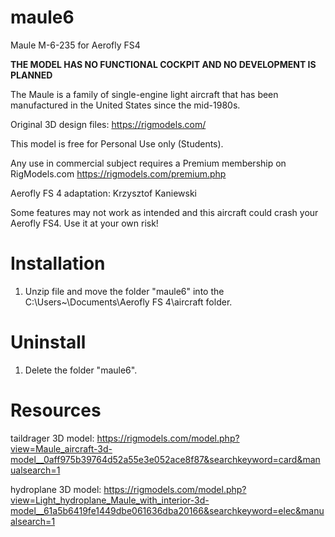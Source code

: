 # maule6
Maule M-6-235 for Aerofly FS4

**THE MODEL HAS NO FUNCTIONAL COCKPIT AND NO DEVELOPMENT IS PLANNED**

The Maule is a family of single-engine light aircraft that has been manufactured in the United States since the mid-1980s.
 
Original 3D design files: https://rigmodels.com/
 
This model is free for Personal Use only (Students).

Any use in commercial subject requires a Premium membership on RigModels.com
https://rigmodels.com/premium.php

Aerofly FS 4 adaptation: Krzysztof Kaniewski

Some features may not work as intended and this aircraft could crash your Aerofly FS4. 
Use it at your own risk!

# Installation

1. Unzip file and move the folder "maule6" into the C:\Users\~\Documents\Aerofly FS 4\aircraft folder.

# Uninstall

1. Delete the folder "maule6".

# Resources

taildrager 3D model: https://rigmodels.com/model.php?view=Maule_aircraft-3d-model__0aff975b39764d52a55e3e052ace8f87&searchkeyword=card&manualsearch=1

hydroplane 3D model: https://rigmodels.com/model.php?view=Light_hydroplane_Maule_with_interior-3d-model__61a5b6419fe1449dbe061636dba20166&searchkeyword=elec&manualsearch=1



